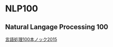 # NLP100
## Natural Langage Processing 100
[言語処理100本ノック2015](http://www.cl.ecei.tohoku.ac.jp/nlp100/)
